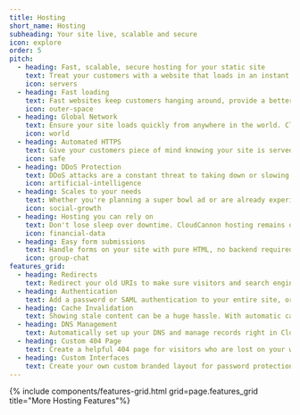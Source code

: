 ```yaml
---
title: Hosting
short_name: Hosting
subheading: Your site live, scalable and secure
icon: explore
order: 5
pitch:
  - heading: Fast, scalable, secure hosting for your static site
    text: Treat your customers with a website that loads in an instant no matter where they are in the world.
    icon: servers
  - heading: Fast loading
    text: Fast websites keep customers hanging around, provide a better experience and gives you better SEO. 
    icon: outer-space
  - heading: Global Network
    text: Ensure your site loads quickly from anywhere in the world. CloudCannon is partnered with CloudFlare to serve your site through a network of 165 data centres around the world.
    icon: world
  - heading: Automated HTTPS
    text: Give your customers piece of mind knowing your site is served over HTTPS. There's nothing to set up, just point your domain at CloudCannon and you're secure. There's no annual headache of buying a certificate and tweaking config files.
    icon: safe
  - heading: DDoS Protection
    text: DDoS attacks are a constant threat to taking down or slowing down your site for customers. With DDoS protection your site stays online even with the most sophisticated attacks. 
    icon: artificial-intelligence
  - heading: Scales to your needs
    text: Whether you're planning a super bowl ad or are already experiencing huge traffic loads, CloudCannon scales to handle your traffic.
    icon: social-growth
  - heading: Hosting you can rely on
    text: Don't lose sleep over downtime. CloudCannon hosting remains online and fast even under the largest traffic loads.
    icon: financial-data
  - heading: Easy form submissions
    text: Handle forms on your site with pure HTML, no backend required. Email the submitted data or output it to another service using Zapier..
    icon: group-chat
features_grid:
  - heading: Redirects
    text: Redirect your old URIs to make sure visitors and search engines can find the content they’re looking for.
  - heading: Authentication
    text: Add a password or SAML authentication to your entire site, or just a section, to keep it private from public viewing.
  - heading: Cache Invalidation
    text: Showing stale content can be a huge hassle. With automatic cache invalidation, your site will always show your latest content, no need to worry about cache headers and expiry times.
  - heading: DNS Management
    text: Automatically set up your DNS and manage records right in CloudCannon.
  - heading: Custom 404 Page
    text: Create a helpful 404 page for visitors who are lost on your website.
  - heading: Custom Interfaces
    text: Create your own custom branded layout for password protection or client sharing.
---
```

{% include components/features-grid.html grid=page.features_grid title="More Hosting Features"%}
